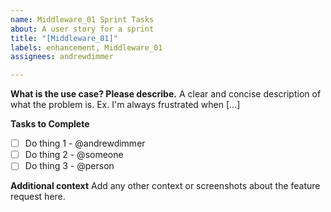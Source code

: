```yaml
---
name: Middleware_01 Sprint Tasks
about: A user story for a sprint
title: "[Middleware_01]"
labels: enhancement, Middleware_01
assignees: andrewdimmer

---
```


**What is the use case? Please describe.**
A clear and concise description of what the problem is. Ex. I'm always frustrated when [...]

**Tasks to Complete**
- [ ] Do thing 1 - @andrewdimmer
- [ ] Do thing 2 - @someone
- [ ] Do thing 3 - @person

**Additional context**
Add any other context or screenshots about the feature request here.
